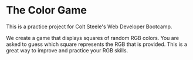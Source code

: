 # The Color Game

This is a practice project for Colt Steele's Web Developer Bootcamp.

We create a game that displays squares of random RGB colors. You are asked to guess which square represents the RGB that is provided. This is a great way to improve and practice your RGB skills.

